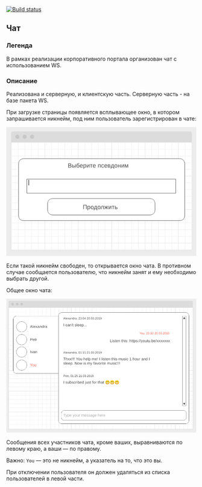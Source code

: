 [![Build status](https://ci.appveyor.com/api/projects/status/jitkajv97gx2s3ce/branch/main?svg=true)](https://ci.appveyor.com/project/marinaustinovich/ahj-homeworks-sse-ws-chat/branch/main)

## Чат

### Легенда

В рамках реализации корпоративного портала организован чат с использованием WS.

### Описание

Реализована и серверную, и клиентскую часть. Серверную часть - на базе пакета WS.

При загрузке страницы появляется всплывающее окно, в котором запрашивается никнейм, под ним пользователь зарегистрирован в чате:

![](./front/src/img/chat.png)

Если такой никнейм свободен, то открывается окно чата. В противном случае сообщается пользователю, что никнейм занят и ему необходимо выбрать другой. 

Общее окно чата:

![](./front/src/img/chat-2.png)

Сообщения всех участников чата, кроме ваших, выравниваются по левому краю, а ваши — по правому.

Важно: `You` — это не никнейм, а указатель на то, что это вы.

При отключении пользователя он должен удаляться из списка пользователей в левой части.
